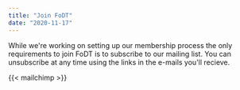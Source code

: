 ```yaml
---
title: "Join FoDT"
date: "2020-11-17"
---
```


While we're working on setting up our membership process the only requirements to join FoDT is to subscribe to our mailing list. You can unsubscribe at any time using the links in the e-mails you'll recieve.

{{< mailchimp >}}